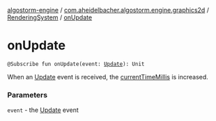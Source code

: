 [algostorm-engine](../../index.md) / [com.aheidelbacher.algostorm.engine.graphics2d](../index.md) / [RenderingSystem](index.md) / [onUpdate](.)

# onUpdate

`@Subscribe fun onUpdate(event: `[`Update`](../../com.aheidelbacher.algostorm.engine/-update/index.md)`): Unit`

When an [Update](../../com.aheidelbacher.algostorm.engine/-update/index.md) event is received, the [currentTimeMillis](#) is increased.

### Parameters

`event` - the [Update](../../com.aheidelbacher.algostorm.engine/-update/index.md) event